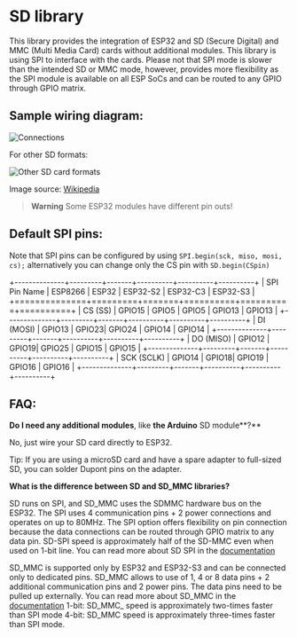 # SD library

This library provides the integration of ESP32 and SD (Secure Digital) and MMC (Multi Media Card) cards without additional modules. This library is using SPI to interface with the cards. Please not that SPI mode is slower than the intended SD or MMC mode, however, provides more flexibility as the SPI module is available on all ESP SoCs and can be routed to any GPIO through GPIO matrix.

## Sample wiring diagram:

![Connections](http://i.imgur.com/4CoXOuR.png)

For other SD formats:

![Other SD card formats](https://upload.wikimedia.org/wikipedia/commons/thumb/a/ab/MMC-SD-miniSD-microSD-Color-Numbers-Names.gif/330px-MMC-SD-miniSD-microSD-Color-Numbers-Names.gif)

Image source: [Wikipedia](https://upload.wikimedia.org/wikipedia/commons/thumb/a/ab/MMC-SD-miniSD-microSD-Color-Numbers-Names.gif/330px-MMC-SD-miniSD-microSD-Color-Numbers-Names.gif)

> **Warning**
Some ESP32 modules have different pin outs!

## Default SPI pins:
Note that SPI pins can be configured by using `SPI.begin(sck, miso, mosi, cs);` alternatively you can change only the CS pin with `SD.begin(CSpin)`

+--------------+---------+-------+----------+----------+----------+
| SPI Pin Name | ESP8266 | ESP32 | ESP32-S2 | ESP32-C3 | ESP32-S3 |
+==============+=========+=======+==========+==========+==========+
| CS (SS)      | GPIO15  | GPIO5 | GPIO5    | GPIO13   | GPIO13   |
+--------------+---------+-------+----------+----------+----------+
| DI (MOSI)    | GPIO13  | GPIO23| GPIO24   | GPIO14   | GPIO14   |
+--------------+---------+-------+----------+----------+----------+
| DO (MISO)    | GPIO12  | GPIO19| GPIO25   | GPIO15   | GPIO15   |
+--------------+---------+-------+----------+----------+----------+
| SCK (SCLK)   | GPIO14  | GPIO18| GPIO19   | GPIO16   | GPIO16   |
+--------------+---------+-------+----------+----------+----------+

## FAQ:

**Do I need any additional modules**, like **the **Arduino**** SD module**?**

No, just wire your SD card directly to ESP32.

Tip: If you are using a microSD card and have a spare adapter to full-sized SD, you can solder Dupont pins on the adapter.


**What is the difference between SD and SD_MMC libraries?**

SD runs on SPI, and SD_MMC uses the SDMMC hardware bus on the ESP32.
The SPI uses 4 communication pins + 2 power connections and operates on up to 80MHz. The SPI option offers flexibility on pin connection because the data connections can be routed through GPIO matrix to any data pin.
SD-SPI speed is approximately half of the SD-MMC even when used on 1-bit line.
You can read more about SD SPI in the [documentation](https://docs.espressif.com/projects/esp-idf/en/latest/esp32/api-reference/peripherals/sdspi_host.html)

SD_MMC is supported only by ESP32 and ESP32-S3 and can be connected only to dedicated pins. SD_MMC allows to use of 1, 4 or 8 data pins + 2 additional communication pins and 2 power pins. The data pins need to be pulled up externally.
You can read more about SD_MMC in the [documentation](https://docs.espressif.com/projects/esp-idf/en/latest/esp32/api-reference/peripherals/sdmmc_host.html)
1-bit: SD_MMC_ speed is approximately two-times faster than SPI mode
4-bit: SD_MMC speed is approximately three-times faster than SPI mode.
